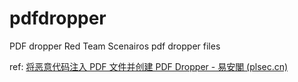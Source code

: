 # pdfdropper
PDF dropper Red Team Scenairos
pdf dropper files

ref: [将恶意代码注入 PDF 文件并创建 PDF Dropper - 易安閣 (plsec.cn)](http://esp.plsec.cn:9080/questions/10010000000000033)
